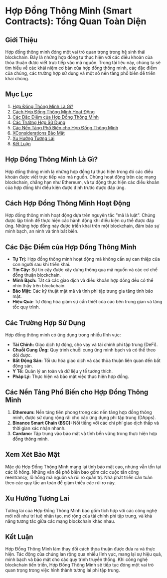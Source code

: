 # Hợp Đồng Thông Minh (Smart Contracts): Tổng Quan Toàn Diện

## Giới Thiệu

Hợp đồng thông minh đóng một vai trò quan trọng trong hệ sinh thái blockchain. Đây là những hợp đồng tự thực hiện với các điều khoản của thỏa thuận được viết trực tiếp vào mã nguồn. Trong tài liệu này, chúng ta sẽ tìm hiểu về các khái niệm cơ bản của hợp đồng thông minh, các đặc điểm của chúng, các trường hợp sử dụng và một số nền tảng phổ biến để triển khai chúng.

## Mục Lục

1. [Hợp Đồng Thông Minh Là Gì?](#hop-dong-thong-minh-la-gi)
2. [Cách Hợp Đồng Thông Minh Hoạt Động](#cach-hop-dong-thong-minh-hoat-dong)
3. [Các Đặc Điểm của Hợp Đồng Thông Minh](#cac-dac-diem-cua-hop-dong-thong-minh)
4. [Các Trường Hợp Sử Dụng](#cac-truong-hop-su-dung)
5. [Các Nền Tảng Phổ Biến cho Hợp Đồng Thông Minh](#cac-nen-tang-pho-bien-cho-hop-dong-thong-minh)
6. [XConsiderations Bảo Mật](#xem-xet-bao-mat)
7. [Xu Hướng Tương Lai](#xu-huong-tuong-lai)
8. [Kết Luận](#ket-luan)

## Hợp Đồng Thông Minh Là Gì?

Hợp đồng thông minh là những hợp đồng tự thực hiện trong đó các điều khoản được viết trực tiếp vào mã nguồn. Chúng hoạt động trên các mạng blockchain, chẳng hạn như Ethereum, và tự động thực hiện các điều khoản của hợp đồng khi điều kiện được định trước được đáp ứng.

## Cách Hợp Đồng Thông Minh Hoạt Động

Hợp đồng thông minh hoạt động dựa trên nguyên tắc "mã là luật". Chúng được lập trình để thực hiện các hành động khi điều kiện cụ thể được đáp ứng. Những hợp đồng này được triển khai trên một blockchain, đảm bảo sự minh bạch, an ninh và tính bất biến.

## Các Đặc Điểm của Hợp Đồng Thông Minh

- **Tự Trị:** Hợp đồng thông minh hoạt động mà không cần sự can thiệp của con người sau khi triển khai.
- **Tin Cậy:** Sự tin cậy được xây dựng thông qua mã nguồn và các cơ chế đồng thuận blockchain.
- **Minh Bạch:** Tất cả các giao dịch và điều khoản hợp đồng đều có thể nhìn thấy trên blockchain.
- **Bảo Mật:** Các kỹ thuật mật mã và tính phi tập trung gia tăng tính bảo mật.
- **Hiệu Quả:** Tự động hóa giảm sự cần thiết của các bên trung gian và tăng tốc quy trình.

## Các Trường Hợp Sử Dụng

Hợp đồng thông minh có ứng dụng trong nhiều lĩnh vực:

- **Tài Chính:** Giao dịch tự động, cho vay và tài chính phi tập trung (DeFi).
- **Chuỗi Cung Ứng:** Quy trình chuỗi cung ứng minh bạch và có thể theo dõi được.
- **Bất Động Sản:** Tối ưu hóa giao dịch và các thỏa thuận liên quan đến bất động sản.
- **Y Tế:** Quản lý an toàn và dữ liệu y tế tương thích.
- **Pháp Lý:** Thực hiện và bảo mật việc thực hiện hợp đồng.

## Các Nền Tảng Phổ Biến cho Hợp Đồng Thông Minh

1. **Ethereum:** Nền tảng tiên phong trong các nền tảng hợp đồng thông minh, được sử dụng rộng rãi cho các ứng dụng phi tập trung (DApps).
2. **Binance Smart Chain (BSC):** Nổi tiếng với các chi phí giao dịch thấp và thời gian xác nhận nhanh.
3. **Cardano:** Tập trung vào bảo mật và tính bền vững trong thực hiện hợp đồng thông minh.

## Xem Xét Bảo Mật

Mặc dù Hợp Đồng Thông Minh mang lại tính bảo mật cao, nhưng vẫn tồn tại các lỗ hổng. Những vấn đề phổ biến bao gồm các cuộc tấn công reentrancy, lỗ hổng mã nguồn và rủi ro quản trị. Nhà phát triển cần tuân theo các quy tắc an toàn để giảm thiểu các rủi ro này.

## Xu Hướng Tương Lai

Tương lai của Hợp Đồng Thông Minh bao gồm tích hợp với các công nghệ mới nổi như trí tuệ nhân tạo, mở rộng của tài chính phi tập trung, và khả năng tương tác giữa các mạng blockchain khác nhau.

## Kết Luận

Hợp Đồng Thông Minh làm thay đổi cách thỏa thuận được đưa ra và thực hiện. Tác động của chúng lan rộng qua nhiều lĩnh vực, mang lại sự hiệu quả, minh bạch và bảo mật cho các quy trình truyền thống. Khi công nghệ blockchain tiến triển, Hợp Đồng Thông Minh sẽ tiếp tục đóng một vai trò quan trọng trong việc hình thành tương lai phi tập trung.


